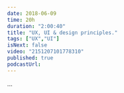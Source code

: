 ```yaml
---
date: 2018-06-09
time: 20h
duration: "2:00:40"
title: "UX, UI & design principles."
tags: ["UX","UI"]
isNext: false
video: "2151207101778310"
published: true
podcastUrl:
---
```


[//]: # "Check this github issue on How to add Episode Notes  https://github.com/DevC-Casa/geeksblabla.com/issues/23 "

...
